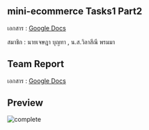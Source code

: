 ## mini-ecommerce Tasks1 Part2

เอกสาร : [Google Docs](https://docs.google.com/document/d/1ouwJJQ1y2hXrSbV1IjDb1TwFhPCuueIGc7aRey47-lk/edit?tab=t.0)

สมาชิก : นายเจษฎา บุญทา , น.ส.วิลาสีณี พรมมา

## Team Report
เอกสาร : [Google Docs](https://docs.google.com/document/d/1ouwJJQ1y2hXrSbV1IjDb1TwFhPCuueIGc7aRey47-lk/edit?tab=t.0)

## Preview
![complete](./web.jng)

